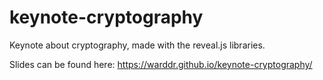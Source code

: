 # keynote-cryptography

Keynote about cryptography, made with the reveal.js libraries.

Slides can be found here: https://warddr.github.io/keynote-cryptography/
